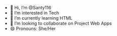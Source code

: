 - 👋 Hi, I’m @Santy116
- 👀 I’m interested in Tech
- 🌱 I’m currently learning HTML
- 💞️ I’m looking to collaborate on Project Web Apps
- 😄 Pronouns: She/Her

<!---
Santy116/Santy116 is a ✨ special ✨ repository because its `README.md` (this file) appears on your GitHub profile.
You can click the Preview link to take a look at your changes.
--->
